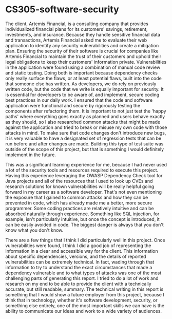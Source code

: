 # CS305-software-security

The client, Artemis Financial, is a consulting company that provides individualized financial plans for its customers' savings, retirement, investments, and insurance. Because they handle sensitive financial data and transactions, Artemis Financial asked me to evaluate their web application to identify any security vulnerabilities and create a mitigation plan. Ensuring the security of their software is crucial for companies like Artemis Financial to maintain the trust of their customers and uphold their legal obligations to keep their customers' information private. Vulnerabilities in the application were found using a combination of manual code review and static testing. Doing both is important because dependency checks only really surface the flaws, or at least potential flaws, built into the code that someone else has written. As developers, we do rely on previously written code, but the code that we write is equally important for security. It is essential for developers to be aware of, and implement, secure coding best practices in our daily work. I ensured that the code and software application were functional and secure by rigorously testing the components after refactoring them. It is important to not just test the 'happy paths' where everything goes exactly as planned and users behave exactly as they should, so I also researched common attacks that might be made against the application and tried to break or misuse my own code with those attacks in mind. To make sure that code changes don't introduce new bugs, it is very valuable to have a designated set of regression tests that can be run before and after changes are made. Building this type of test suite was outside of the scope of this project, but that is something I would definitely implement in the future.

This was a significant learning experience for me, because I had never used a lot of the security tools and resources required to execute this project. Having this experience leveraging the OWASP Dependency Check tool for Java projects and all of the resources that I used to look up CVEs and research solutions for known vulnerabilities will be really helpful going forward in my career as a software developer. That's not even mentioning the exposure that I gained to common attacks and how they can be prevented in code, which has already made me a better, more secure programmer. Some coding practices are relatively intuitive and can be absorbed naturally through experience. Something like SQL injection, for example, isn't particularly intuitive, but once the concept is introduced, it can be easily avoided in code. The biggest danger is always that you don't know what you don't know.  

There are a few things that I think I did particularly well in this project. Once vulnerabilities were found, I think I did a good job of representing the information in a clear and accessible way for the client. This information about specific dependencies, versions, and the details of reported vulnerabilities can be extremely technical. In fact, wading through that information to try to understand the exact circumstances that made a dependency vulnerable and to what types of attacks was one of the most challenging parts of generating this report. I tried to do a lot of work and research on my end to be able to provide the client with a technically accurate, but still readable, summary. The technical writing in this report is something that I would show a future employer from this project, because I think that in technology, whether it's software development, security, or something else entirely, one of the most important skills we can have is the ability to communicate our ideas and work to a wide variety of audiences.

 

 
